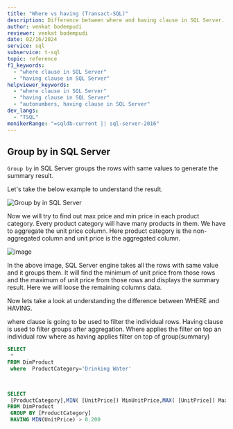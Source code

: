 ```yaml
---
title: "Where vs having (Transact-SQL)"
description: Difference between where and having clause in SQL Server.
author: venkat bodempudi
reviewer: venkat bodempudi
date: 02/16/2024
service: sql
subservice: t-sql
topic: reference
f1_keywords:
  - "where clause in SQL Server"
  - "having clause in SQL Server"
helpviewer_keywords:
  - "where clause in SQL Server"
  - "having clause in SQL Server"
  - "autonumbers, having clause in SQL Server"
dev_langs:
  - "TSQL"
monikerRange: "=sqldb-current || sql-server-2016"
---
```

## Group by in SQL Server

```Group by``` in SQL Server groups the rows with same values to generate the summary result. 

Let's take the below example to understand the result.

![Group by in SQL Server](https://github.com/bodempudi/CodeSnippets/assets/2835142/2a025292-cd12-46f8-ad8f-5533aefa635e)

Now we will try to find out max price and min price in each product category.
Every product category will have many products in them. We have to aggregate the unit price column.
Here product category is the non-aggregated column and unit price is the aggregated column.

![image](https://github.com/bodempudi/CodeSnippets/assets/2835142/4d2f7283-90c9-4137-92da-9f190a0d9db1)

In the above image, SQL Server engine takes all the rows with same value and it groups them. It will find the minimum of unit price from those rows and the maximum of unit price from those rows and displays the summary result. Here we will loose the remaining columns data.

Now lets take a look at understanding the difference between WHERE and HAVING.

where clause is going to be used to filter the individual rows. Having clause is used to filter groups after aggregation.
Where applies the filter on top an individual row where as having applies filter on top of group(summary)

```sql
SELECT
 *
FROM DimProduct
 where  ProductCategory='Drinking Water'
 


SELECT
 [ProductCategory],MIN( [UnitPrice]) MinUnitPrice,MAX( [UnitPrice]) MaxUnitPrice
FROM DimProduct
 GROUP BY [ProductCategory]
 HAVING MIN(UnitPrice) > 0.200
```

